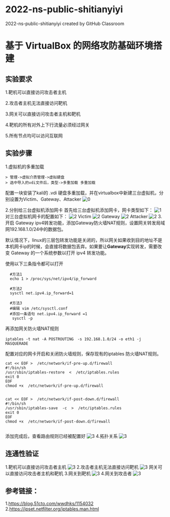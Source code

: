 # 2022-ns-public-shitianyiyi
2022-ns-public-shitianyiyi created by GitHub Classroom
# 基于 VirtualBox 的网络攻防基础环境搭建

## 实验要求

1.靶机可以直接访问攻击者主机

2.攻击者主机无法直接访问靶机

3.网关可以直接访问攻击者主机和靶机

4.靶机的所有对外上下行流量必须经过网关

5.所有节点均可以访问互联网

## 实验步骤

1.虚拟机的多重加载

    > 管理->虚拟介质管理->虚拟硬盘
    > 选中导入的vdi文件后，类型->多重加载 多重加载

配置一块安装了kali的 .vdi 硬盘多重加载，并在virtualbox中新建三台虚拟机，分别设置为Victim、Gateway、Attacker
![0](img\多重加载.png)

2.分别给三台虚拟机添加网卡
首先给三台虚拟机添加网卡，网卡类型如下：
![1](img\网卡类型.png)
对三台虚拟机网卡的配置如下：
![2](img\eth0.png)
Victim
![2](img\Victim.png)
Gateway
![2](img\gateway.png)
Attacker
![2](img\attacker.png)
3.开启 Gateway ipv4转发功能，添加Gateway防火墙NAT规则，设置网关转发局域网192.168.1.0/24中的数据包。
   
默认情况下，linux的三层包转发功能是关闭的，所以网关如果收到目的地址不是本机网卡ip的时候，会直接将数据包丢弃。如果要让**Gateway**实现转发，需要改变 Gateway 的一个系统参数以打开 ipv4 转发功能。

使用以下三条指令都可以打开

      #方法1
      echo 1 > /proc/sys/net/ipv4/ip_forward

      #方法2
      sysctl net.ipv4.ip_forward=1

      #方法3
      #编辑 vim /etc/sysctl.conf  
      #添加一条语句 net.ipv4.ip_forward =1
       sysctl -p
再添加网关防火墙NAT规则
```
iptables -t nat -A POSTROUTING　-s 192.168.1.0/24 -o eth1 -j  MASQUERADE
```
配置对应的网卡开启和关闭防火墙规则，保存现有的iptables 防火墙NAT规则。
```
cat << EOF >  /etc/network/if-pre-up.d/firewall
#!/bin/sh
/usr/sbin/iptables-restore  <  /etc/iptables.rules
exit 0
EOF
chmod +x  /etc/network/if-pre-up.d/firewall


cat << EOF >  /etc/network/if-post-down.d/firewall
#!/bin/sh
/usr/sbin/iptables-save  -c  >  /etc/iptables.rules
exit 0
EOF
chmod +x  /etc/network/if-post-down.d/firewall


```
添加完成后，查看路由规则已经被配置好
![3](img\luyou.png)
4.拓扑关系
![3](img\拓扑.png)
## 连通性验证
1.靶机可以直接访问攻击者主机
![3](img\L1.png)
2.攻击者主机无法直接访问靶机
![3](img\L2.png)
网关可以直接访问攻击者主机和靶机
3.网关到靶机
![3](img\L3.png)
4.网关到攻击者
![3](img\L4.png)

## 参考链接：
1.https://blog.51cto.com/wwdhks/1154032
2.https://ipset.netfilter.org/iptables.man.html
